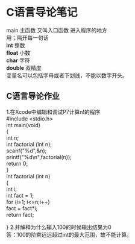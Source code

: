 # C语言导论笔记  
main 主函数 又叫入口函数 进入程序的地方  
用；隔开每一句话  
**int** 整数<br>
**float** 小数<br>
**char** 字符<br>
**double** 双精度<br>
变量名可以包括字母或者下划线，不能以数字开头。
## C语言导论作业  
1.在Xcode中编辑和调试P7计算n!的程序<br>#include <stdio.h><br>
int main(void)<br>
{<br>
    int n;<br>
    int factorial  (int n);<br>
    scanf("%d",&n);<br>
    printf("%d\n",factorial(n));<br>
    return 0;<br>
}<br>
int factorial (int n)<br>
{<br>
    int i;<br>
    int fact = 1;<br>
    for (i=1; i<=n;i++)<br>
        fact = fact*i;<br>
    return fact;<br>
    
}
2.并解释为什么输入100的时候输出结果为0  
答：100的阶乘远远超过int的最大范围，故不能计算。